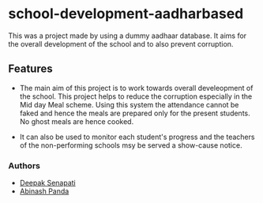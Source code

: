 # school-development-aadharbased

  This was a project made by using a dummy aadhaar database.
  It aims for the overall development of the school and to also prevent corruption.
  
## Features  

*  The main aim of this project is to work towards overall develeopment of the school. This project helps to reduce the corruption especially in the Mid day Meal scheme. Using this system the attendance cannot be faked and hence the meals are prepared only for the present students. No ghost meals are hence cooked.

*  It can also be used to monitor each student's progress and the teachers of the non-performing schools msy be served a show-cause notice.

### Authors

* [Deepak Senapati](https://github.com/Deepak345)
* [Abinash Panda](https://github.com/praabi)

